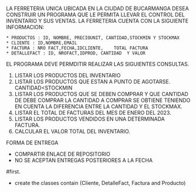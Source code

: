 LA FERRETERIA UNICA UBICADA EN LA CIUDAD DE BUCARMANGA DESEA CONSTRUIR UN PROGRAMA
QUE LE PERMITA LLEVAR EL CONTROL DEL INVENTARIO Y SUS VENTAS. LA FERRETERIA CUENTA CON
LA SIGUIENTE INFORMACION:

    * PRODUCTOS : ID, NOMBRE, PRECIOUNIT, CANTIDAD,STOCKMIN Y STOCKMAX
    * CLIENTE : ID,NOMBRE,EMAIL
    * FACTURA : NRO FACT,FECHA,IDCLIENTE,    TOTAL FACTURA
    * DETALLEFACT : ID, NROFACT,IDPROD, CANTIDAD  Y VALOR

EL PROGRAMA DEVE PERMDITIR REALIZAR LAS SIGUIENTES CONSULTAS.

1. LISTAR LOS PRODUCTOS DEL INVENTARIO
2. LISTAR LOS PRODUCTOS QUE ESTAN A PUNTO DE AGOTARSE. CANTIDAD<STOCKMIN
3. LISTAR LOS PRODUCTOS QUE SE DEBEN COMPRAR Y QUE CANTIDAD DE DEBE COMPRAR
LA CANTIDAD A COMPRAR SE OBTIENE TENIENDO EN CUENTA LA DIFERENCIA ENTRE LA
CANTIDAD Y EL STOCKMAX.
4. LISTAR EL TOTAL DE FACTURAS DEL MES DE ENERO DEL 2023.
5. LISTAR LOS PRODUCTOS VENDIDOS EN UNA DETERMINADA FACTURA.
6. CALCULAR EL VALOR TOTAL DEL INVENTARIO.


FORMA DE ENTREGA
* COMPARTIR ENLACE DE REPOSITORIO
* NO SE ACEPTAN ENTREGAS POSTERIORES A LA FECHA

#first.
* create the classes  contain  (Cliente, DetalleFact, Factura and Producto)